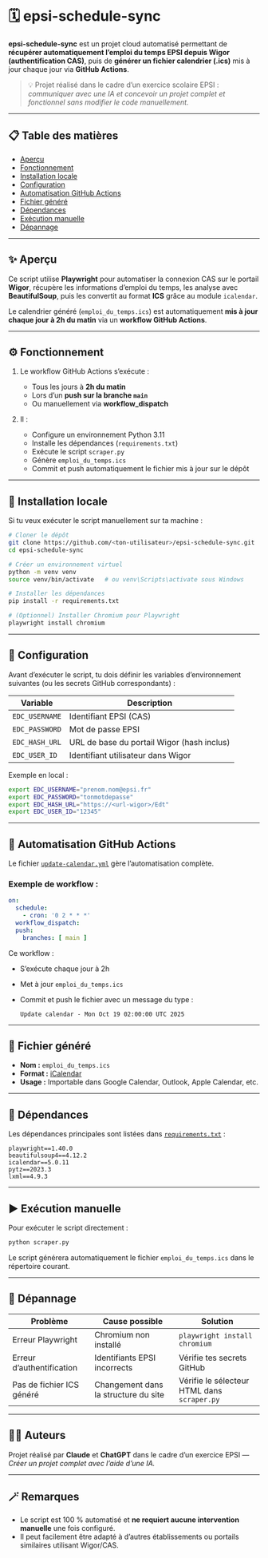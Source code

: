 # 🗓️ epsi-schedule-sync

**epsi-schedule-sync** est un projet cloud automatisé permettant de **récupérer automatiquement l’emploi du temps EPSI depuis Wigor (authentification CAS)**, puis de **générer un fichier calendrier (.ics)** mis à jour chaque jour via **GitHub Actions**.

> 💡 Projet réalisé dans le cadre d’un exercice scolaire EPSI : *communiquer avec une IA et concevoir un projet complet et fonctionnel sans modifier le code manuellement.*

---

## 📋 Table des matières
- [Aperçu](#-aperçu)
- [Fonctionnement](#-fonctionnement)
- [Installation locale](#-installation-locale)
- [Configuration](#-configuration)
- [Automatisation GitHub Actions](#-automatisation-github-actions)
- [Fichier généré](#-fichier-généré)
- [Dépendances](#-dépendances)
- [Exécution manuelle](#-exécution-manuelle)
- [Dépannage](#-dépannage)

---

## ✨ Aperçu

Ce script utilise **Playwright** pour automatiser la connexion CAS sur le portail **Wigor**, récupère les informations d’emploi du temps, les analyse avec **BeautifulSoup**, puis les convertit au format **ICS** grâce au module `icalendar`.

Le calendrier généré (`emploi_du_temps.ics`) est automatiquement **mis à jour chaque jour à 2h du matin** via un **workflow GitHub Actions**.

---

## ⚙️ Fonctionnement

1. Le workflow GitHub Actions s’exécute :
   - Tous les jours à **2h du matin**
   - Lors d’un **push sur la branche `main`**
   - Ou manuellement via **workflow_dispatch**

2. Il :
   - Configure un environnement Python 3.11
   - Installe les dépendances (`requirements.txt`)
   - Exécute le script `scraper.py`
   - Génère `emploi_du_temps.ics`
   - Commit et push automatiquement le fichier mis à jour sur le dépôt

---

## 🧩 Installation locale

Si tu veux exécuter le script manuellement sur ta machine :

```bash
# Cloner le dépôt
git clone https://github.com/<ton-utilisateur>/epsi-schedule-sync.git
cd epsi-schedule-sync

# Créer un environnement virtuel
python -m venv venv
source venv/bin/activate   # ou venv\Scripts\activate sous Windows

# Installer les dépendances
pip install -r requirements.txt

# (Optionnel) Installer Chromium pour Playwright
playwright install chromium
````

---

## 🔐 Configuration

Avant d’exécuter le script, tu dois définir les variables d’environnement suivantes (ou les secrets GitHub correspondants) :

| Variable       | Description                                |
| -------------- | ------------------------------------------ |
| `EDC_USERNAME` | Identifiant EPSI (CAS)                     |
| `EDC_PASSWORD` | Mot de passe EPSI                          |
| `EDC_HASH_URL` | URL de base du portail Wigor (hash inclus) |
| `EDC_USER_ID`  | Identifiant utilisateur dans Wigor         |

Exemple en local :

```bash
export EDC_USERNAME="prenom.nom@epsi.fr"
export EDC_PASSWORD="tonmotdepasse"
export EDC_HASH_URL="https://<url-wigor>/Edt"
export EDC_USER_ID="12345"
```

---

## 🤖 Automatisation GitHub Actions

Le fichier [`update-calendar.yml`](.github/workflows/update-calendar.yml) gère l’automatisation complète.

### Exemple de workflow :

```yaml
on:
  schedule:
    - cron: '0 2 * * *'
  workflow_dispatch:
  push:
    branches: [ main ]
```

Ce workflow :

* S’exécute chaque jour à 2h
* Met à jour `emploi_du_temps.ics`
* Commit et push le fichier avec un message du type :

  ```
  Update calendar - Mon Oct 19 02:00:00 UTC 2025
  ```

---

## 📅 Fichier généré

* **Nom :** `emploi_du_temps.ics`
* **Format :** [iCalendar](https://icalendar.org/)
* **Usage :** Importable dans Google Calendar, Outlook, Apple Calendar, etc.

---

## 🧰 Dépendances

Les dépendances principales sont listées dans [`requirements.txt`](requirements.txt) :

```text
playwright==1.40.0
beautifulsoup4==4.12.2
icalendar==5.0.11
pytz==2023.3
lxml==4.9.3
```

---

## ▶️ Exécution manuelle

Pour exécuter le script directement :

```bash
python scraper.py
```

Le script générera automatiquement le fichier `emploi_du_temps.ics` dans le répertoire courant.

---

## 🧯 Dépannage

| Problème                  | Cause possible                       | Solution                                    |
| ------------------------- | ------------------------------------ | ------------------------------------------- |
| Erreur Playwright         | Chromium non installé                | `playwright install chromium`               |
| Erreur d’authentification | Identifiants EPSI incorrects         | Vérifie tes secrets GitHub                  |
| Pas de fichier ICS généré | Changement dans la structure du site | Vérifie le sélecteur HTML dans `scraper.py` |

---

## 👩‍💻 Auteurs

Projet réalisé par **Claude** et **ChatGPT** dans le cadre d’un exercice EPSI — *Créer un projet complet avec l’aide d’une IA.*

---

## 🪄 Remarques

* Le script est 100 % automatisé et **ne requiert aucune intervention manuelle** une fois configuré.
* Il peut facilement être adapté à d’autres établissements ou portails similaires utilisant Wigor/CAS.
